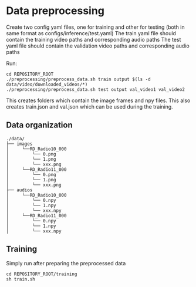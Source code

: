 # Data preprocessing

Create two config yaml files, one for training and other for testing (both in same format as configs/inference/test.yaml)
The train yaml file should contain the training video paths and corresponding audio paths
The test yaml file should contain the validation video paths and corresponding audio paths

Run:
```
cd REPOSITORY_ROOT
./preprocessing/preprocess_data.sh train output $(ls -d data/video/downloaded_videos/*)
./preprocessing/preprocess_data.sh test output val_video1 val_video2
```
This creates folders which contain the image frames and npy files. This also creates train.json and val.json which can be used during the training.

## Data organization
```
./data/
├── images
│     └──RD_Radio10_000
│         └── 0.png
│         └── 1.png
│         └── xxx.png
│     └──RD_Radio11_000
│         └── 0.png
│         └── 1.png
│         └── xxx.png
├── audios
│     └──RD_Radio10_000
│         └── 0.npy
│         └── 1.npy
│         └── xxx.npy
│     └──RD_Radio11_000
│         └── 0.npy
│         └── 1.npy
│         └── xxx.npy
```

## Training
Simply run after preparing the preprocessed data
```
cd REPOSITORY_ROOT/training
sh train.sh
```
